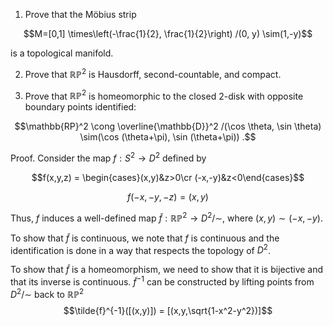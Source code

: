 1. Prove that the Möbius strip

$$M=[0,1] \times\left(-\frac{1}{2}, \frac{1}{2}\right) /(0, y) \sim(1,-y)$$

is a topological manifold.

2. Prove that $\mathbb{RP}^2$ is Hausdorff, second-countable, and compact.

3. Prove that $\mathbb{RP}^2$ is homeomorphic to the closed 2-disk with opposite boundary points identified:

$$\mathbb{RP}^2 \cong \overline{\mathbb{D}}^2 /(\cos \theta, \sin \theta) \sim(\cos (\theta+\pi), \sin (\theta+\pi)) .$$

Proof.
Consider the map $f:S^2 \to D^2$ defined by

$$f(x,y,z) = \begin{cases}(x,y)&z>0\cr (-x,-y)&z<0\end{cases}$$

$$f(-x,-y,-z) = (x,y)$$

Thus, $f$ induces a well-defined map $\tilde{f}: \mathbb{RP}^2 \to D^2/\sim$, where $(x,y) \sim (-x,-y)$.

To show that $\tilde{f}$ is continuous, we note that $f$ is continuous and the identification is done in a way that respects the topology of $D^2$.

To show that $\tilde{f}$ is a homeomorphism, we need to show that it is bijective and that its inverse is continuous. $\tilde{f}^{-1}$ can be constructed by lifting points from $D^2/\sim$ back to $\mathbb{RP}^2$
$$\tilde{f}^{-1}([(x,y)]) = [(x,y,\sqrt{1-x^2-y^2})]$$
